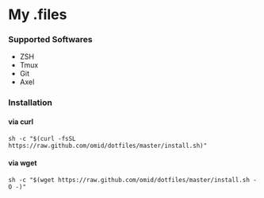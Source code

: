 # My .files

### Supported Softwares

* ZSH
* Tmux
* Git
* Axel

### Installation


#### via curl

```shell
sh -c "$(curl -fsSL https://raw.github.com/omid/dotfiles/master/install.sh)"
```

#### via wget

```shell
sh -c "$(wget https://raw.github.com/omid/dotfiles/master/install.sh -O -)"
```
